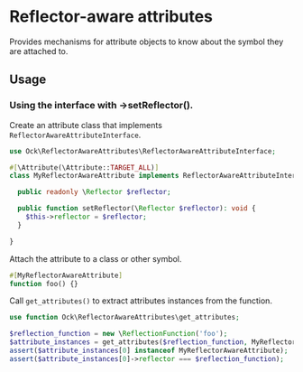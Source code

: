 # Reflector-aware attributes

Provides mechanisms for attribute objects to know about the symbol they are attached to.

## Usage

### Using the interface with ->setReflector().

Create an attribute class that implements `ReflectorAwareAttributeInterface`.

```php
use Ock\ReflectorAwareAttributes\ReflectorAwareAttributeInterface;

#[\Attribute(\Attribute::TARGET_ALL)]
class MyReflectorAwareAttribute implements ReflectorAwareAttributeInterface {

  public readonly \Reflector $reflector;

  public function setReflector(\Reflector $reflector): void {
    $this->reflector = $reflector;
  }

}
```

Attach the attribute to a class or other symbol.

```php
#[MyReflectorAwareAttribute]
function foo() {}
```

Call `get_attributes()` to extract attributes instances from the function.

```php
use function Ock\ReflectorAwareAttributes\get_attributes;

$reflection_function = new \ReflectionFunction('foo');
$attribute_instances = get_attributes($reflection_function, MyReflectorAwareAttribute::class);
assert($attribute_instances[0] instanceof MyReflectorAwareAttribute);
assert($attribute_instances[0]->reflector === $reflection_function);
```
